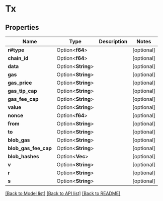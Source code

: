 # Tx

## Properties

| Name                    | Type               | Description | Notes       |
| ----------------------- | ------------------ | ----------- | ----------- |
| **r#type**              | Option<**f64**>    |             | \[optional] |
| **chain\_id**           | Option<**f64**>    |             | \[optional] |
| **data**                | Option<**String**> |             | \[optional] |
| **gas**                 | Option<**String**> |             | \[optional] |
| **gas\_price**          | Option<**String**> |             | \[optional] |
| **gas\_tip\_cap**       | Option<**String**> |             | \[optional] |
| **gas\_fee\_cap**       | Option<**String**> |             | \[optional] |
| **value**               | Option<**String**> |             | \[optional] |
| **nonce**               | Option<**f64**>    |             | \[optional] |
| **from**                | Option<**String**> |             | \[optional] |
| **to**                  | Option<**String**> |             | \[optional] |
| **blob\_gas**           | Option<**String**> |             | \[optional] |
| **blob\_gas\_fee\_cap** | Option<**String**> |             | \[optional] |
| **blob\_hashes**        | Option<**Vec**>    |             | \[optional] |
| **v**                   | Option<**String**> |             | \[optional] |
| **r**                   | Option<**String**> |             | \[optional] |
| **s**                   | Option<**String**> |             | \[optional] |

[\[Back to Model list\]](./#documentation-for-models) [\[Back to API list\]](./#documentation-for-api-endpoints) [\[Back to README\]](./)
